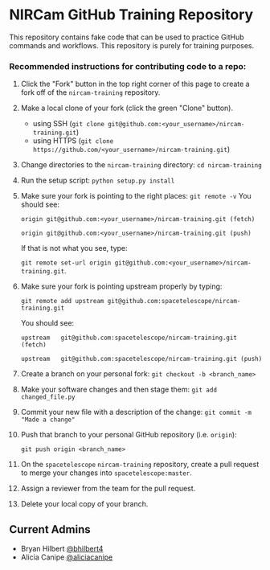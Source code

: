 # NIRCam GitHub Training Repository

This repository contains fake code that can be used to practice GitHub commands and
workflows. This repository is purely for training purposes.



### Recommended instructions for contributing code to a repo:

1. Click the "Fork" button in the top right corner of this page to create a fork off of the `nircam-training` repository.
2. Make a local clone of your fork (click the green "Clone" button).
   * using SSH (`git clone git@github.com:<your_username>/nircam-training.git`)
   * using HTTPS (`git clone https://github.com/<your_username>/nircam-training.git`)
3. Change directories to the `nircam-training` directory: `cd nircam-training`
4. Run the setup script: `python setup.py install`
5. Make sure your fork is pointing to the right places: `git remote -v`  You should see:

    `origin	git@github.com:<your_username>/nircam-training.git (fetch)`

    `origin	git@github.com:<your_username>/nircam-training.git (push)`

    If that is not what you see, type:

    `git remote set-url origin git@github.com:<your_username>/nircam-training.git`.

6. Make sure your fork is pointing upstream properly by typing:

    `git remote add upstream git@github.com:spacetelescope/nircam-training.git`

    You should see:

    `upstream	git@github.com:spacetelescope/nircam-training.git (fetch)`

    `upstream	git@github.com:spacetelescope/nircam-training.git (push)`

7. Create a branch on your personal fork: `git checkout -b <branch_name>`
8. Make your software changes and then stage them: `git add changed_file.py`
9. Commit your new file with a description of the change: `git commit -m "Made a change"`
10. Push that branch to your personal GitHub repository (i.e. `origin`):

    `git push origin <branch_name>`

11. On the `spacetelescope` `nircam-training` repository, create a pull request to merge your changes into `spacetelescope:master`.
12. Assign a reviewer from the team for the pull request.
13. Delete your local copy of your branch.


## Current Admins
- Bryan Hilbert [@bhilbert4](https://github.com/bhilbert4)
- Alicia Canipe [@aliciacanipe](https://github.com/aliciacanipe)
